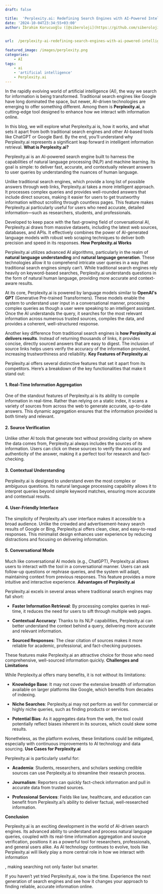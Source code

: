 ```yaml
---
draft: false

title:  'Perplexity.ai: Redefining Search Engines with AI-Powered Intelligence'
date: '2024-10-04T23:34:55+03:00'
author: İbrahim Korucuoğlu ([@siberoloji](https://github.com/siberoloji))
 
 
url:  /perplexity-ai-redefining-search-engines-with-ai-powered-intelligence/
 
featured_image: /images/perplexity.png
categories:
    - AI
tags:
    - ai
    - 'artificial intelligence'
    - Perplexity.ai
---
```



In the rapidly evolving world of artificial intelligence (AI), the way we search for information is being transformed. Traditional search engines like Google have long dominated the space, but newer, AI-driven technologies are emerging to offer something different. Among them is **Perplexity.ai**, a cutting-edge tool designed to enhance how we interact with information online.



In this blog, we will explore what Perplexity.ai is, how it works, and what sets it apart from both traditional search engines and other AI-based tools like ChatGPT or Google Bard. By the end, you’ll understand why Perplexity.ai represents a significant leap forward in intelligent information retrieval.
**What is Perplexity.ai?**



Perplexity.ai is an AI-powered search engine built to harness the capabilities of natural language processing (NLP) and machine learning. Its goal is simple: to deliver fast, accurate, and contextually relevant answers to user queries by understanding the nuances of human language.



Unlike traditional search engines, which provide a long list of possible answers through web links, Perplexity.ai takes a more intelligent approach. It processes complex queries and provides well-rounded answers that include direct sources, making it easier for users to get trustworthy information without scrolling through countless pages. This feature makes Perplexity.ai particularly useful for users who need accurate, detailed information—such as researchers, students, and professionals.



Developed to keep pace with the fast-growing field of conversational AI, Perplexity.ai draws from massive datasets, including the latest web sources, databases, and APIs. It effectively combines the power of AI-generated language models with robust web scraping techniques to deliver both precision and speed in its responses.
**How Perplexity.ai Works**



Perplexity.ai utilizes advanced AI algorithms, particularly in the realm of **natural language understanding** and **natural language generation**. These technologies allow it to comprehend intricate user queries in a way that traditional search engines simply can’t. While traditional search engines rely heavily on keyword-based searches, Perplexity.ai understands questions in the form of natural human language, providing more accurate and context-aware results.



At its core, Perplexity.ai is powered by language models similar to **OpenAI's GPT** (Generative Pre-trained Transformers). These models enable the system to understand user input in a conversational manner, processing complex queries as though a user were speaking to an intelligent assistant. Once the AI understands the query, it searches for the most relevant information across numerous trusted sources, compiles the data, and provides a coherent, well-structured response.



Another key difference from traditional search engines is **how Perplexity.ai delivers results**. Instead of returning thousands of links, it provides concise, directly sourced answers that are easy to digest. The inclusion of source links helps users verify the accuracy of the information provided, increasing trustworthiness and reliability.
**Key Features of Perplexity.ai**



Perplexity.ai offers several distinctive features that set it apart from its competitors. Here’s a breakdown of the key functionalities that make it stand out:


#### 1. **Real-Time Information Aggregation**



One of the standout features of Perplexity.ai is its ability to compile information in real-time. Rather than relying on a static index, it scans a variety of sources from across the web to generate accurate, up-to-date answers. This dynamic aggregation ensures that the information provided is both timely and relevant.


#### 2. **Source Verification**



Unlike other AI tools that generate text without providing clarity on where the data comes from, Perplexity.ai always includes the sources of its information. Users can click on these sources to verify the accuracy and authenticity of the answer, making it a perfect tool for research and fact-checking.


#### 3. **Contextual Understanding**



Perplexity.ai is designed to understand even the most complex or ambiguous questions. Its natural language processing capability allows it to interpret queries beyond simple keyword matches, ensuring more accurate and contextual results.


#### 4. **User-Friendly Interface**



The simplicity of Perplexity.ai’s user interface makes it accessible to a broad audience. Unlike the crowded and advertisement-heavy search results of Google or Bing, Perplexity.ai offers clean, clear, and easy-to-read responses. This minimalist design enhances user experience by reducing distractions and focusing on delivering information.


#### 5. **Conversational Mode**



Much like conversational AI models (e.g., ChatGPT), Perplexity.ai allows users to interact with the tool in a conversational manner. Users can ask follow-up questions or rephrase queries, and the system will adapt, maintaining context from previous responses. This feature provides a more intuitive and interactive experience.
**Advantages of Perplexity.ai**



Perplexity.ai excels in several areas where traditional search engines may fall short:


* **Faster Information Retrieval**: By processing complex queries in real-time, it reduces the need for users to sift through multiple web pages.

* **Contextual Accuracy**: Thanks to its NLP capabilities, Perplexity.ai can better understand the context behind a query, delivering more accurate and relevant information.

* **Sourced Responses**: The clear citation of sources makes it more reliable for academic, professional, and fact-checking purposes.




These features make Perplexity.ai an attractive choice for those who need comprehensive, well-sourced information quickly.
**Challenges and Limitations**



While Perplexity.ai offers many benefits, it is not without its limitations:


* **Knowledge Base**: It may not cover the extensive breadth of information available on larger platforms like Google, which benefits from decades of indexing.

* **Niche Searches**: Perplexity.ai may not perform as well for commercial or highly niche queries, such as finding products or services.

* **Potential Bias**: As it aggregates data from the web, the tool could potentially reflect biases inherent in its sources, which could skew some results.




Nonetheless, as the platform evolves, these limitations could be mitigated, especially with continuous improvements to AI technology and data sourcing.
**Use Cases for Perplexity.ai**



Perplexity.ai is particularly useful for:


* **Academia**: Students, researchers, and scholars seeking credible sources can use Perplexity.ai to streamline their research process.

* **Journalism**: Reporters can quickly fact-check information and pull in accurate data from trusted sources.

* **Professional Services**: Fields like law, healthcare, and education can benefit from Perplexity.ai’s ability to deliver factual, well-researched information.

**Conclusion**



Perplexity.ai is an exciting development in the world of AI-driven search engines. Its advanced ability to understand and process natural language queries, coupled with its real-time information aggregation and source verification, positions it as a powerful tool for researchers, professionals, and general users alike. As AI technology continues to evolve, tools like Perplexity.ai will likely play a more central role in how we interact with information



, making searching not only faster but smarter.



If you haven’t yet tried Perplexity.ai, now is the time. Experience the next generation of search engines and see how it changes your approach to finding reliable, accurate information online.
